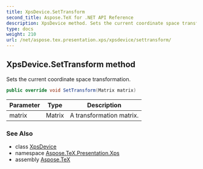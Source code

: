 ```yaml
---
title: XpsDevice.SetTransform
second_title: Aspose.TeX for .NET API Reference
description: XpsDevice method. Sets the current coordinate space transformation
type: docs
weight: 210
url: /net/aspose.tex.presentation.xps/xpsdevice/settransform/
---
```

## XpsDevice.SetTransform method

Sets the current coordinate space transformation.

```csharp
public override void SetTransform(Matrix matrix)
```

| Parameter | Type | Description |
| --- | --- | --- |
| matrix | Matrix | A transformation matrix. |

### See Also

* class [XpsDevice](../)
* namespace [Aspose.TeX.Presentation.Xps](../../xpsdevice/)
* assembly [Aspose.TeX](../../../)



